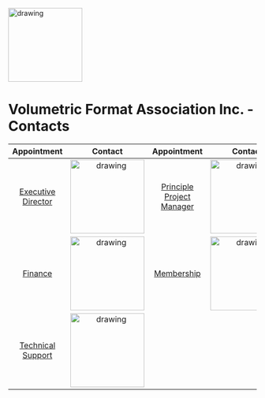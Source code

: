 [<img src="./img/vfa_logo.PNG" alt="drawing" width="150"/>](<a href="https://www.volumetricformat.org/" target="_blank">)

# Volumetric Format Association Inc. - Contacts


Appointment            |  Contact  |  Appointment            |  Contact 
:-------------------------:|:-------------------------:|:-------------------------:|:-------------------------:
[Executive Director](mailto:elizabeth@standardshub.io)|<img src="./img/Elizabeth.PNG" alt="drawing" width="150"/> | [Principle<br>Project Manager](mailto:sean@standardshub.io) | <img src="./img/sean.PNG" alt="drawing" width="150"/> 
[Finance](mailto:lisa@fullspectrumbookkeeping.com) | <img src="./img/lisa.PNG" alt="drawing" width="150"/> |  [Membership](mailto:michelle@standardshub.io) | <img src="./img/Michelle.PNG" alt="drawing" width="150"/>
[Technical Support](mailto:helpdesk@volumetricformat.org) | <img src="./img/support.PNG" alt="drawing" width="150"/>|  
